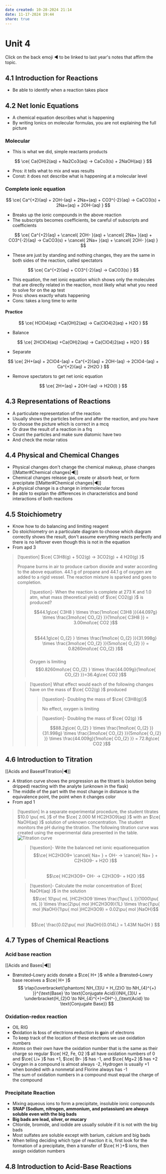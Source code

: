 ```yaml
---
date created: 10-28-2024 21:14
date: 11-17-2024 19:44
share: true
---
```

  
# Unit 4  
  
Click on the back emoji ◀️ to be linked to last year's notes that affirm the topic.  
  
## 4.1 Introduction for Reactions  
  
- Be able to identify when a reaction takes place  
  
## 4.2 Net Ionic Equations  
  
- A chemical equation describes what is happening  
- By writing Ionics on molecular formulas, you are not explaining the full picture  
  
### Molecular  
  
- This is what we did, simple reactants products  
  
$$  
\ce{ Ca(OH)2(aq) + Na2Co3(aq) -> CaCo3(s) + 2NaOH(aq) }  
$$  
  
- Pros: it tells what to mix and was results  
- Const: it does not describe what is happening at a molecular level  
  
### Complete ionic equation  
  
$$  
\ce{ Ca^{+2}(aq) + 2OH-(aq) + 2Na+(aq) + CO3^{-2}(aq) -> CaCO3(s) + 2Na+(aq) + 2OH-(aq) }  
$$  
  
- Breaks up the ionic compounds in the above reaction  
- The subscripts becomes coefficients, be careful of subscripts and coefficients  
  
$$  
\ce{ Ca^{+2}(aq) + \cancel{ 2OH- }(aq) + \cancel{ 2Na+ }(aq) + CO3^{-2}(aq) -> CaCO3(s) + \cancel{ 2Na+ }(aq) + \cancel{ 2OH- }(aq) }  
$$  
  
- These are just by standing and nothing changes, they are the same in both sides of the reaction, called spectators  
  
$$  
\ce{ Ca^{+2}(aq) + CO3^{-2}(aq) -> CaCO3(s) }  
$$  
  
- This equation, the net ionic equation which shows only the molecules that are directly related in the reaction, most likely what what you need to solve for on the ap test  
- Pros: shows exactly whats happening  
- Cons: takes a long time to write  
  
#### Practice  
  
$$  
\ce{ HClO4(aq) +Ca(OH)2(aq) -> Ca(ClO4)2(aq) + H2O }  
$$  
  
- Balance  
  
$$  
\ce{ 2HClO4(aq) +Ca(OH)2(aq) -> Ca(ClO4)2(aq) + H2O }  
$$  
  
- Separate  
  
$$  
\ce{ 2H+(aq) + 2ClO4-(aq) + Ca^{+2}(aq) + 2OH-(aq) -> 2ClO4-(aq) + Ca^{+2}(aq) + 2H2O }  
$$  
  
- Remove spectators to get net ionic equation  
  
$$  
\ce{ 2H+(aq) + 2OH-(aq) -> H2O(l) }  
$$  
  
## 4.3 Representations of Reactions  
  
-  A particulate representation of the reaction  
- Usually shows the particles before and after the reaction, and you have to choose the picture which is correct in a mcq  
- Or draw the result of a reaction in a frq  
- Count the particles and make sure diatomic have two  
- And check the molar ratios  
  
## 4.4 Physical and Chemical Changes  
  
- Physical changes don't change the chemical makeup, phase changes [[Matter#Chemical changes|◀️]]  
- Chemical changes release gas, create or absorb heat, or form precipitate [[Matter#Chemical changes|◀️]]  
- A physical change is a change in intermolecular forces  
- Be able to explain the differences in characteristics and bond interactions of both reactions  
  
## 4.5 Stoichiometry  
  
- Know how to do balancing and limiting reagent  
- Do stoichiometry on a particulate diagram to choose which diagram correctly shows the result, don't assume everything reacts perfectly and there is no leftover even though this is not in the equation  
- From apd 3  
  
  
> [!question] $\ce{ C3H8(g) + 5O2(g) -> 3CO2(g) + 4 H20(g) }$  
>  
> Propane burns in air to produce carbon dioxide and water according to the above equation. 44.1 g of propane and 44.1 g of oxygen are added to a rigid vessel. The reaction mixture is sparked and goes to completion.  
>  
> > [!question]- When the reaction is complete at 273 K and 1.0 atm, what mass (theoretical yield) of $\ce{ CO2(g) }$ is produced?  
> >  
> > $$44.1g\ce{ C3H8 } \times \frac{1mol\ce{ C3H8 }}{44.097g} \times \frac{3mol\ce{ CO_{2} }}{1mol\ce{ C3H8 }} = 3.00mol\ce{ CO2 }$$  
> > $$44.1g\ce{ O_{2} } \times \frac{1mol\ce{ O_{2} }}{31.998g} \times \frac{3mol\ce{ CO_{2} }}{5mol\ce{ O_{2} }} = 0.8260mol\ce{ CO_{2} }$$  
> > Oxygen is limiting  
> > $$0.8260mol\ce{ CO_{2} } \times \frac{44.009g}{1mol\ce{ CO_{2} }}=36.4g\ce{ CO2 }$$  
> >  
>  
> > [!question] What effect would each of the following changes have on the mass of $\ce{ CO2(g) }$ produced  
> >  
> > > [!question]- Doubling the mass of $\ce{ C3H8(g)}$  
> > >  
> > > No effect, oxygen is limiting  
> >  
> > > [!question]- Doubling the mass of $\ce{ O2(g) }$  
> > >  
> > > $$88.2g\ce{ O_{2} } \times \frac{1mol\ce{ O_{2} }}{31.998g} \times \frac{3mol\ce{ CO_{2} }}{5mol\ce{ O_{2} }} \times \frac{44.009g}{1mol\ce{ CO_{2} }} = 72.8g\ce{ CO2 }$$  
  
## 4.6 Introduction to Titration  
  
[[Acids and Bases#Titration|◀️]]  
  
- A titration curve shows the progression as the titrant is (solution being dripped) reacting with the analyte (unknown in the flask)  
- The middle of the part with the most change in distance is the equivalence point, the point when it changes color  
- From apd 1  
  
> [!question] In a separate experimental procedure, the student titrates $10.0 \pu{ mL }$ of the $\ce{ 2.000 M HC2H3O9(aq) }$ with an $\ce{ NaOH(aq) }$ solution of unknown concentration. The student monitors the pH during the titration. The following titration curve was created using the experimental data presented in the table.  
> ![Titration curve](https://utfs.io/f/54iPPKBOVfGCWlg5ALxYOCzAXhL3mJwVB1NvS6GkP9HcIfdZ)  
>  
> > [!question]- Write the balanced net ionic equationequation  
> > $$\ce{ HC2H3O9+ \cancel{ Na+ } + OH- -> \cancel{ Na+ } + C2H3O9- + H2O }$$  
> > $$\ce{ HC2H3O9+ OH- -> C2H3O9- + H2O }$$  
>  
> > [!question]- Calculate the molar concentration of $\ce{ NaOH(aq) }$ in the solution  
> > $$\ce{ 10\pu{ mL }HC2H3O9 \times \frac{1\pu{ L }}{1000\pu{ mL }} \times \frac{2\pu{ mol }HC2H3O9}{1L} \times \frac{1\pu{ mol }NaOH}{1\pu{ mol }HC2H3O9} = 0.02\pu{ mol }NaOH}$$  
> > $$\ce{ \frac{0.02\pu{ mol }NaOH}{0.014L} = 1.43M NaOH } $$  
  
## 4.7 Types of Chemical Reactions  
  
### Acid base reaction  
  
[[Acids and Bases|◀️]]  
- Brønsted–Lowry acids donate a $\ce{ H+ }$ while a Brønsted–Lowry base receives a $\ce{ H+ }$  
$$  
\rlap{\overbracket{\phantom{ NH_{3}U + H_{2}O \to NH_{4}^{+} }}^{\text{Base} \to \text{Conjugate Acid}}}NH_{3}U + \underbracket{H_{2}O \to NH_{4}^{+}+OH^-}_{\text{Acid} \to \text{Conjugate Base}}  
$$  
  
### Oxidation-redox reaction  
  
- OIL RIG  
- **O**xidation **i**s **l**oss of electrions **r**eduction **i**s **g**ain of electrons  
- To keep track of the location of these electrons we use oxidation numbers  
- Atoms on their own have the oxidation number that is the same as their charge so regular $\ce{ H2, Fe, O2 }$ all have oxidation numbers of 0 and $\ce{ Li+ }$ has +1, $\ce{ Br- }$ has -1, and $\ce{ Mg+2 }$ has +2  
- Oxygen in a compound is almost always -2, Hydrogen is usually +1 when bonded with a nonmetal and Florine always has -1  
- The sum of oxidation numbers in a compound must equal the charge of the compound  
  
### Precipitate Reaction  
  
- Mixing aqueous ions to form a precipitate, insoluble ionic compounds  
- **SNAP (Sodium, nitrogen, ammonium, and potassium) are always soluble even with the big bads**  
- **Big bads are lead, silver, or mucary**  
- Chloride, bromide, and iodide are usually soluble if it is not with the big bads  
- Most sulfates are soluble except with barium, calcium and big bads  
- When telling deciding which type of reaction it is, first look for the formation of a precipitate, then a transfer of $\ce{ H }+$ ions, then assign oxidation numbers  
  
## 4.8 Introduction to Acid-Base Reactions